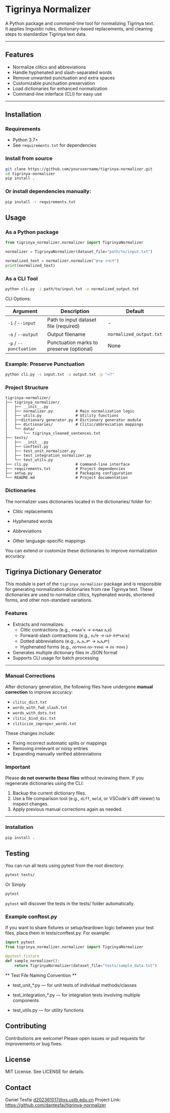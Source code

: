 # Tigrinya Normalizer

A Python package and command-line tool for normalizing Tigrinya text.  
It applies linguistic rules, dictionary-based replacements, and cleaning steps to standardize Tigrinya text data.

---

## Features

- Normalize clitics and abbreviations  
- Handle hyphenated and slash-separated words  
- Remove unwanted punctuation and extra spaces  
- Customizable punctuation preservation  
- Load dictionaries for enhanced normalization  
- Command-line interface (CLI) for easy use  

---

## Installation

### Requirements

- Python 3.7+  
- See `requirements.txt` for dependencies

### Install from source

```bash
git clone https://github.com/yourusername/tigrinya-normalizer.git
cd tigrinya-normalizer
pip install .
```

### Or install dependencies manually:
```bash
pip install -r requirements.txt
```

## Usage
### As a Python package

```python
from tigrinya_normalizer.normalizer import TigrinyaNormalizer

normalizer = TigrinyaNormalizer(dataset_file="path/to/input.txt")

normalized_text = normalizer.normalize("ቛንቋ ትግርኛ")
print(normalized_text)
```
### As a CLI Tool

```bash
python cli.py -i path/to/input.txt -o normalized_output.txt
```

CLI Options:

| Argument               | Description                              | Default                 |
| ---------------------- | ---------------------------------------- | ----------------------- |
| `-i` / `--input`       | Path to input dataset file (required)    | -                       |
| `-o` / `--output`      | Output filename                          | `normalized_output.txt` |
| `-p` / `--punctuation` | Punctuation marks to preserve (optional) | None                    |


### Example: Preserve Punctuation

```bash
python cli.py -i input.txt -o output.txt -p "።፧?"
```

### Project Structure
```
tigrinya-normalizer/
├── tigrinya_normalizer/
│   ├── __init__.py
│   ├── normalizer.py          # Main normalization logic
│   ├── utils.py               # Utility functions
|   ├──dictionary_generator.py # Dictionary generator module
│   ├── dictionaries/          # Clitic/abbreviation mappings
│   └── data/
│       └── tigrinya_cleaned_sentences.txt
├── tests/
│   ├── __init__.py
│   ├── conftest.py
│   ├── test_unit_normalizer.py
│   ├── test_integration_normalizer.py
│   └── test_utils.py
├── cli.py                     # Command-line interface
├── requirements.txt           # Project dependencies
├── setup.py                   # Packaging configuration
└── README.md                  # Project documentation

```

### Dictionaries

The normalizer uses dictionaries located in the dictionaries/ folder for:

- Clitic replacements

- Hyphenated words

- Abbreviations

- Other language-specific mappings

You can extend or customize these dictionaries to improve normalization accuracy.

## Tigrinya Dictionary Generator

This module is part of the `tigrinya_normalizer` package and is responsible for generating normalization dictionaries from raw Tigrinya text. These dictionaries are used to normalize clitics, hyphenated words, shortened forms, and other non-standard variations.

### Features

- Extracts and normalizes:
  - Clitic contractions (e.g., ተዳልዩ'ዩ → ተዳልዩ ኢዩ)
  - Forward-slash contractions (e.g., ቤ/ት → ቤት ትምህርቲ)
  - Dotted abbreviations (e.g., ኤ.ኤ.ም → ኤኤም)
  - Hyphenated forms (e.g., ስነጥበብ ስነ-ጥበብ → ስነ ጥበብ )
- Generates multiple dictionary files in JSON format
- Supports CLI usage for batch processing

---

###  Manual Corrections

After dictionary generation, the following files have undergone **manual correction** to improve accuracy:

- `clitic_dict.txt`
- `words_with_fwd_slash.txt`
- `words_with_dots.txt`
- `clitic_bind_dic.txt`
- `cliticize_improper_words.txt`

These changes include:

- Fixing incorrect automatic splits or mappings
- Removing irrelevant or noisy entries
- Expanding manually verified abbreviations

###  Important

Please **do not overwrite these files** without reviewing them. If you regenerate dictionaries using the CLI:

1. Backup the current dictionary files.
2. Use a file comparison tool (e.g., `diff`, `meld`, or VSCode's diff viewer) to inspect changes.
3. Apply previous manual corrections again as needed.

---

### Installation

```bash
pip install .
```


## Testing
You can run all tests using pytest from the root directory:

```bash
pytest tests/
```
Or Simply 

```bash
pytest
```
<code>pytest</code> will discover the tests in the tests/ folder automatically.

### Example conftest.py

If you want to share fixtures or setup/teardown logic between your test files, place them in tests/conftest.py. For example:

```python
import pytest
from tigrinya_normalizer.normalizer import TigrinyaNormalizer

@pytest.fixture
def sample_normalizer():
    return TigrinyaNormalizer(dataset_file="tests/sample_data.txt")

```
** Test File Naming Convention **

- test_unit_*.py — for unit tests of individual methods/classes

- test_integration_*.py — for integration tests involving multiple components

- test_utils.py — for utility functions

## Contributing

Contributions are welcome! Please open issues or pull requests for improvements or bug fixes.

## License
MIT License. See LICENSE for details.

## Contact

Daniel Tesfai d202361017@xs.ustb.edu.cn
Project Link: https://github.com/dantesfai/tigrinya-normalizer